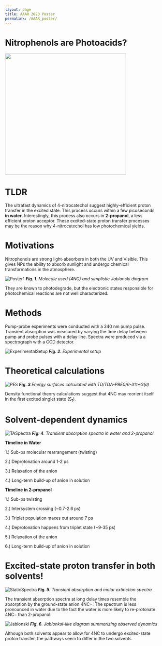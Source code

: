 ```yaml
---
layout: page
title: AAAR 2023 Poster
permalink: /AAAR_poster/
---
```


# Nitrophenols are Photoacids? #

<img src="https://raw.githubusercontent.com/yreva/daltonian.co/main/images/TOC_1.png" width=400 align='middle'/> 

# TLDR

The ultrafast dynamics of 4-nitrocatechol suggest highly-efficient proton transfer in the excited state. This process occurs within a few picoseconds **in water**. Interestingly, this process also occurs in **2-propanol**, a less efficient proton acceptor. These excited-state proton transfer processes may be the reason why 4-nitrocatechol has low photochemical yields. 

# Motivations

Nitrophenols are strong light-absorbers in both the UV and Visible. This gives NPs the ability to absorb sunlight and undergo chemical transformations in the atmosphere. 

![Poster1](/images/Poster1.png)
***Fig. 1**. Molecule used (4NC) and simplistic Jablonski diagram*

They are known to photodegrade, but the electronic states responsible for photochemical reactions are not well characterized.

# Methods

Pump-probe experiments were conducted with a 340 nm pump pulse. Transient absorption was measured by varying the time delay between pump and probe pulses with a delay line. 
Spectra were produced via a spectrograph with a CCD detector.

![ExperimentalSetup](/images/Poster2.png)
***Fig. 2**. Experimental setup*

# Theoretical calculations

![PES](/images/Poster3.png)
***Fig. 3**.Energy surfaces calculated with TD/TDA-PBE0/6-311+G(d)*

Density functional theory calculations suggest that 4NC may reorient itself in the first excited singlet state (S<sub>1</sub>).

# Solvent-dependent dynamics

![TASpectra](/images/Poster4.png)
***Fig. 4**. Transient absorption spectra in water and 2-propanol*

**Timeline in Water**

1.) Sub-ps molecular rearrangement (twisting)

2.) Deprotonation around 1-2 ps

3.) Relaxation of the anion

4.) Long-term build-up of anion in solution


**Timeline in 2-propanol**

1.) Sub-ps twisting

2.) Intersystem crossing (~0.7-2.6 ps)

3.) Triplet population maxes out around 7 ps

4.) Deprotonation happens from triplet state (~9-35 ps)

5.) Relaxation of the anion

6.) Long-term build-up of anion in solution


# Excited-state proton transfer in both solvents!

![StaticSpectra](/images/Poster5.png)
***Fig. 5**. Transient absorption and molar extinction spectra*

The transient absorption spectra at long delay times resemble the absorption by the ground-state anion 4NC−. The spectrum is less pronounced in water due to the fact the water is more likely to re-protonate 4NC− than 2-propanol. 

![Jablonski](/images/Poster6.png)
***Fig. 6**. Jablonksi-like diagram summarizing observed dynamics*

Although both solvents appear to allow for 4NC to undergo excited-state proton transfer, the pathways seem to differ in the two solvents.





